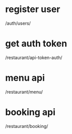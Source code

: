 # register user

/auth/users/

# get auth token

/restaurant/api-token-auth/

# menu api

/restaurant/menu/

# booking api

/restaurant/booking/

